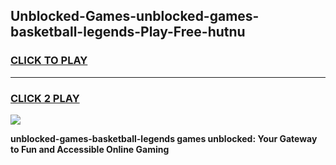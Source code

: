 
## Unblocked-Games-unblocked-games-basketball-legends-Play-Free-hutnu
<h3>
<a href="https://premium76.site?title=unblocked-games-basketball-legends&ref=24M">CLICK TO PLAY</a></h3>
<hr>

<h3>
<a href="https://premium76.site?title=unblocked-games-basketball-legends&ref=24M">CLICK 2 PLAY</a>
  
</h3>

<a href="https://premium76.site?title=unblocked-games-basketball-legends&ref=24M"><img src="https://clearcache.store/games.png"></a>


**unblocked-games-basketball-legends games unblocked: Your Gateway to Fun and Accessible Online Gaming**
